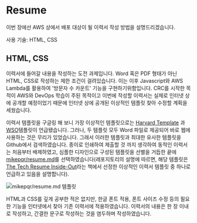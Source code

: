 # Resume

이번 장에선 AWS 상에서 배포 대상이 될 이력서 작성 방법을 설명드리겠습니다.

사용 기술: HTML, CSS

## HTML, CSS

이력서에 들어갈 내용을 작성하는 도전 과제입니다. Word 혹은 PDF 형태가 아닌 HTML, CSS로 작성하는 제한 조건이 걸려있습니다. 이는 이후 Javascript와 AWS Lambda를 활용하여 '방문자 수 카운트' 기능을 구현하기위함입니다. CRC를 시작한 목적이 AWS와 DevOps 학습이 주된 목적이고 이번에 작성할 이력서는 실제로 인터넷 상에 공개할 예정이었기 때문에 인터넷 상에 공개된 이상적인 템플릿 찾아 수정할 계획을 세웠습니다.

이력서 템플릿을 구글링 해 보니 가장 이상적인 템플릿으로는 [Harvard Template](https://careerservices.fas.harvard.edu/channels/create-a-resume-cv-or-cover-letter/) 과 [WSO](https://www.wallstreetoasis.com/resources/templates/word-templates/investment-banking-resume-template)템플릿이 언급됐습니다. 그러나, 두 템플릿 모두 Word 파일로 제공되어 바로 웹에 사용하는 것은 무리가 있었습니다. 그래서 이러한 템플릿과 최대한 유사한 템플릿을 Github에서 검색하였습니다. 종이로 인쇄하여 제출할 것 까지 생각하여 동적인 이력서는 처음부터 배제하였고, 심플한 디자인으로 구성된 템플릿을 선별을 거듭한 끝에 [mikepqr/resume.md](https://github.com/mikepqr/resume.md)를 선택하였습니다(레포지토리의 설명에 따르면, 해당 템플릿은 [The Tech Resume Inside-Out](https://www.thetechinterview.com/)라는 책에서 선정한 이상적인 이력서 템플릿 중 하나로 언급하고 있음을 설명합니다).

![mikepqr/resume.md 템플릿](https://img.yibyeongyong.com/crc/01-resume/00-generic-resume.png)

HTML과 CSS를 깊게 공부한 적은 없지만, 한글 폰트 적용, 폰트 사이즈 수정 등의 필요한 기능을 인터넷에서 찾아 기존 이력서에 적용하였습니다. 이력서의 내용은 한 장 이내로 작성하고, 간결한 문구로 작성하는 것을 염두하며 작성하였습니다.
